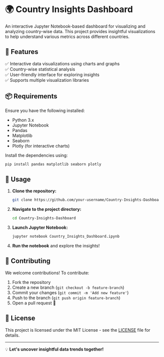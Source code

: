 # 🌍 Country Insights Dashboard

An interactive Jupyter Notebook-based dashboard for visualizing and analyzing country-wise data. This project provides insightful visualizations to help understand various metrics across different countries.

## 🚀 Features
✅ Interactive data visualizations using charts and graphs  
✅ Country-wise statistical analysis  
✅ User-friendly interface for exploring insights  
✅ Supports multiple visualization libraries

## 📦 Requirements
Ensure you have the following installed:
- Python 3.x
- Jupyter Notebook
- Pandas
- Matplotlib
- Seaborn
- Plotly (for interactive charts)

Install the dependencies using:
```bash
pip install pandas matplotlib seaborn plotly
```

## 🎯 Usage
1. **Clone the repository:**
   ```bash
   git clone https://github.com/your-username/Country-Insights-Dashboard.git
   ```
2. **Navigate to the project directory:**
   ```bash
   cd Country-Insights-Dashboard
   ```
3. **Launch Jupyter Notebook:**
   ```bash
   jupyter notebook Country_Insights_Dashboard.ipynb
   ```
4. **Run the notebook** and explore the insights!

## 🤝 Contributing
We welcome contributions! To contribute:
1. Fork the repository
2. Create a new branch (`git checkout -b feature-branch`)
3. Commit your changes (`git commit -m 'Add new feature'`)
4. Push to the branch (`git push origin feature-branch`)
5. Open a pull request 🚀

## 📜 License
This project is licensed under the MIT License - see the [LICENSE](LICENSE) file for details.

---
💡 **Let's uncover insightful data trends together!**


